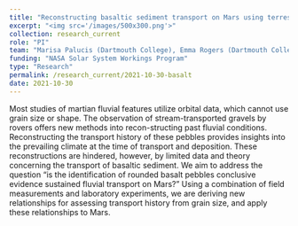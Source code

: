 ```yaml
---
title: "Reconstructing basaltic sediment transport on Mars using terrestrial analogues"
excerpt: "<img src='/images/500x300.png'>"
collection: research_current
role: "PI"
team: "Marisa Palucis (Dartmouth College), Emma Rogers (Dartmouth College)"
funding: "NASA Solar System Workings Program"
type: "Research"
permalink: /research_current/2021-10-30-basalt
date: 2021-10-30
---
```




Most studies of martian fluvial features utilize orbital data, which cannot use grain size or shape. The observation of stream-transported gravels by rovers offers new methods into recon-structing past fluvial conditions. Reconstructing the transport history of these pebbles provides insights into the prevailing climate at the time of transport and deposition. These reconstructions are hindered, however, by limited data and theory concerning the transport of basaltic sediment. We aim to address the question “is the identification of rounded basalt pebbles conclusive evidence sustained fluvial transport on Mars?” Using a combination of field measurements and laboratory experiments, we are deriving new relationships for assessing transport history from grain size, and apply these relationships to Mars.

